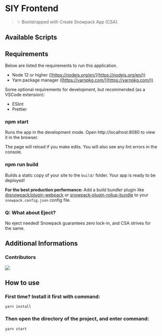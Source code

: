# SIY Frontend

> ✨ Bootstrapped with Create Snowpack App (CSA).

## Available Scripts

## Requirements

Below are listed the requirements to run this application.

- Node 12 or higher ([https://nodejs.org/en/](https://nodejs.org/en/))
- Yarn package manager ([https://yarnpkg.com/](https://yarnpkg.com/))

Some optional requirements for development, but recommended (as a VSCode extension):

- ESlint
- Prettier

### npm start

Runs the app in the development mode.
Open http://localhost:8080 to view it in the browser.

The page will reload if you make edits.
You will also see any lint errors in the console.

### npm run build

Builds a static copy of your site to the `build/` folder.
Your app is ready to be deployed!

**For the best production performance:** Add a build bundler plugin like [@snowpack/plugin-webpack](https://github.com/snowpackjs/snowpack/tree/main/plugins/plugin-webpack) or [snowpack-plugin-rollup-bundle](https://github.com/ParamagicDev/snowpack-plugin-rollup-bundle) to your `snowpack.config.json` config file.

### Q: What about Eject?

No eject needed! Snowpack guarantees zero lock-in, and CSA strives for the same.

## Additional Informations

### Contributors

<a href="https://github.com/mkamadeus/siy-backend/graphs/contributors">
  <img src="https://contrib.rocks/image?repo=mkamadeus/siy-backend" />
</a>

## How to use

### First time? Install it first with command:
`yarn install`

### Then open the directory of the project, and enter command:
`yarn start`

